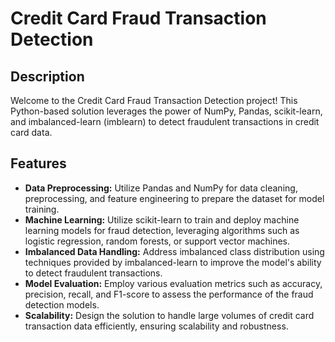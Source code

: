 # Credit Card Fraud Transaction Detection

## Description

Welcome to the Credit Card Fraud Transaction Detection project! This Python-based solution leverages the power of NumPy, Pandas, scikit-learn, and imbalanced-learn (imblearn) to detect fraudulent transactions in credit card data.

## Features

- **Data Preprocessing:** Utilize Pandas and NumPy for data cleaning, preprocessing, and feature engineering to prepare the dataset for model training.
- **Machine Learning:** Utilize scikit-learn to train and deploy machine learning models for fraud detection, leveraging algorithms such as logistic regression, random forests, or support vector machines.
- **Imbalanced Data Handling:** Address imbalanced class distribution using techniques provided by imbalanced-learn to improve the model's ability to detect fraudulent transactions.
- **Model Evaluation:** Employ various evaluation metrics such as accuracy, precision, recall, and F1-score to assess the performance of the fraud detection models.
- **Scalability:** Design the solution to handle large volumes of credit card transaction data efficiently, ensuring scalability and robustness.
